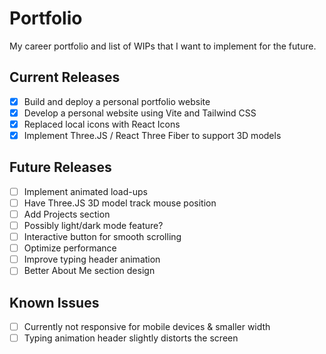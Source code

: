 # Portfolio

My career portfolio and list of WIPs that I want to implement for the future.

## Current Releases
- [x] Build and deploy a personal portfolio website 
- [x] Develop a personal website using Vite and Tailwind CSS
- [x] Replaced local icons with React Icons
- [x] Implement Three.JS / React Three Fiber to support 3D models

## Future Releases
- [ ] Implement animated load-ups
- [ ] Have Three.JS 3D model track mouse position
- [ ] Add Projects section
- [ ] Possibly light/dark mode feature?
- [ ] Interactive button for smooth scrolling
- [ ] Optimize performance
- [ ] Improve typing header animation
- [ ] Better About Me section design

## Known Issues
- [ ] Currently not responsive for mobile devices & smaller width
- [ ] Typing animation header slightly distorts the screen
